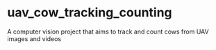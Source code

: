 # uav_cow_tracking_counting
A computer vision project that aims to track and count cows from UAV images and videos
